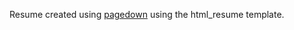 Resume created using <a href="https://github.com/rstudio/pagedown">pagedown</a> using the html_resume template.
